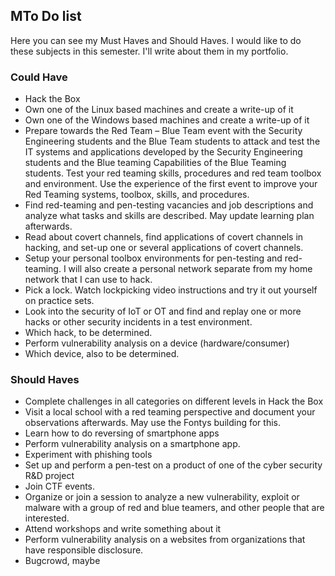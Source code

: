 <h2>MTo Do list</h2>
Here you can see my Must Haves and Should Haves. I would like to do these subjects in this semester. I'll write about them in my portfolio.
<br>
<h3>Could Have</h3>
<ul>
  <li>Hack the Box </li>
 <li>	Own one of the Linux based machines and create a write-up of it</li>
 <li>	Own one of the Windows based machines and create a write-up of it</li>
 <li>	Prepare towards the Red Team – Blue Team event with the Security Engineering students and the Blue Team students to attack and test the IT systems and applications developed by the Security Engineering students and the Blue teaming Capabilities of the Blue Teaming students. Test your red teaming skills,  procedures and red team toolbox and environment. Use the experience of the first event to improve your  Red Teaming systems, toolbox, skills, and procedures.</li>
 <li>Find red-teaming and pen-testing vacancies and job descriptions and analyze what tasks and skills are described. May update learning plan afterwards.</li>
 <li>	Read about covert channels, find applications of covert channels in hacking, and set-up one or several applications of covert channels.</li>
 <li>	Setup your personal toolbox environments for pen-testing and red-teaming. I will also create a personal network separate from my home network that I can use to hack. </li>
 <li>Pick a lock. Watch lockpicking video instructions and try it out yourself on practice sets.</li>
 <li>	Look into the security of IoT or OT and find and replay one or more hacks or other security incidents in a test environment. </li>
 <li>	Which hack, to be determined. </li>
 <li>	Perform vulnerability analysis on a device (hardware/consumer)</li>
 <li>	Which device, also to be determined.</li>
  </ul>

<h3>Should Haves</h3>
<ul>
 <li>	Complete challenges in all categories on different levels in Hack the Box</li>
 <li>	Visit a local school with a red teaming perspective and document your observations afterwards. May use the Fontys building for this.</li>
 <li>	Learn how to do reversing of smartphone apps</li>
 <li>	Perform vulnerability analysis on a smartphone app.</li>
 <li>	Experiment with phishing tools</li>
 <li>	Set up and perform a pen-test on a product of one of the cyber security R&D project</li>
 <li>	Join CTF events.</li>
 <li>	Organize or join a session to analyze a new vulnerability, exploit or malware with a group of red and blue teamers, and other people that are interested.</li>
 <li>	Attend workshops and write something about it</li>
 <li>	Perform vulnerability analysis on a websites from organizations that have responsible disclosure. </li>
 <li>	Bugcrowd, maybe</li>
</ul>
